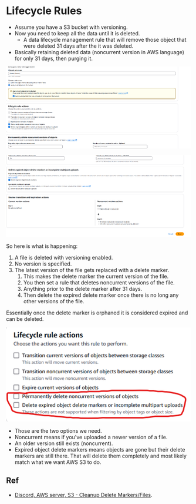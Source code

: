 # Lifecycle Rules

- Assume you have a S3 bucket with versioning.
- Now you need to keep all the data until it is deleted.
  - A data lifecycle management rule that will remove those object that were deleted 31 days after the it was deleted.
- Basically retaining deleted data (noncurrent version in AWS language) for only 31 days, then purging it.

![Lifecycle rule](./assets/lifecycle1.png)

![Lifecycle rule](./assets/lifecycle2.png)

So here is what is happening:

1. A file is deleted with versioning enabled.
2. No version is specified.
3. The latest version of the file gets replaced with a delete marker.
   1. This makes the delete marker the current version of the file.
   2. You then set a rule that deletes noncurrent versions of the file.
   3. Anything prior to the delete marker after 31 days.
   4. Then delete the expired delete marker once there is no long any other versions of the file.

Essentially once the delete marker is orphaned it is considered expired and can be deleted.

![Lifecycle rule actions](./assets/lifecycle-rule-actions.png)

- Those are the two options we need.
- Noncurrent means if you've uploaded a newer version of a file.
- An older version still exists (noncurrent).
- Expired object delete markers means objects are gone but their delete markers are still there. That will delete them completely and most likely match what we want AWS S3 to do.

## Ref

- [Discord, AWS server, S3 - Cleanup Delete Markers/Files](https://discord.com/channels/423842546947457024/1340020791722377256/1340020791722377256).
